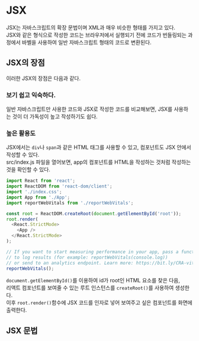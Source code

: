 # JSX
JSX는 자바스크립트의 확장 문법이며 XML과 매우 비슷한 형태를 가지고 있다.  
JSX와 같은 형식으로 작성한 코드는 브라우저에서 실행되기 전에 코드가 번들링되는 과정에서 바벨을 사용하여 일반 자바스크립트 형태의 코드로 변환된다.  

## JSX의 장점
이러한 JSX의 장점은 다음과 같다.

### 보기 쉽고 익숙하다.
일반 자바스크립트만 사용한 코드와 JSX로 작성한 코드를 비교해보면, JSX를 사용하는 것이 더 가독성이 높고 작성하기도 쉽다.

### 높은 활용도
JSX에서는 `div`나 `span`과 같은 HTML 태그를 사용할 수 있고, 컴포넌트도 JSX 안에서 작성할 수 있다.   
src/index.js 파일을 열어보면, app의 컴포넌트를 HTML을 작성하는 것처럼 작성하는 것을 확인할 수 있다.
```javascript
import React from 'react';
import ReactDOM from 'react-dom/client';
import './index.css';
import App from './App';
import reportWebVitals from './reportWebVitals';

const root = ReactDOM.createRoot(document.getElementById('root'));
root.render(
  <React.StrictMode>
    <App />
  </React.StrictMode>
);

// If you want to start measuring performance in your app, pass a function
// to log results (for example: reportWebVitals(console.log))
// or send to an analytics endpoint. Learn more: https://bit.ly/CRA-vitals
reportWebVitals();
```
`document.getElementById()`를 이용하여 id가 root인 HTML 요소를 찾은 다음,  
리액트 컴포넌트를 보여줄 수 있는 루트 인스턴스를 `createRoot()`를 사용하여 생성한다.  
이후 `root.render()`함수에 JSX 코드를 인자로 넣어 보여주고 싶은 컴포넌트를 화면에 출력한다.  

## JSX 문법
